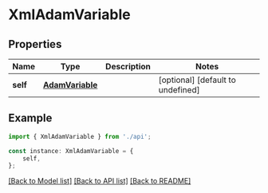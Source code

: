 # XmlAdamVariable


## Properties

Name | Type | Description | Notes
------------ | ------------- | ------------- | -------------
**self** | [**AdamVariable**](AdamVariable.md) |  | [optional] [default to undefined]

## Example

```typescript
import { XmlAdamVariable } from './api';

const instance: XmlAdamVariable = {
    self,
};
```

[[Back to Model list]](../README.md#documentation-for-models) [[Back to API list]](../README.md#documentation-for-api-endpoints) [[Back to README]](../README.md)
